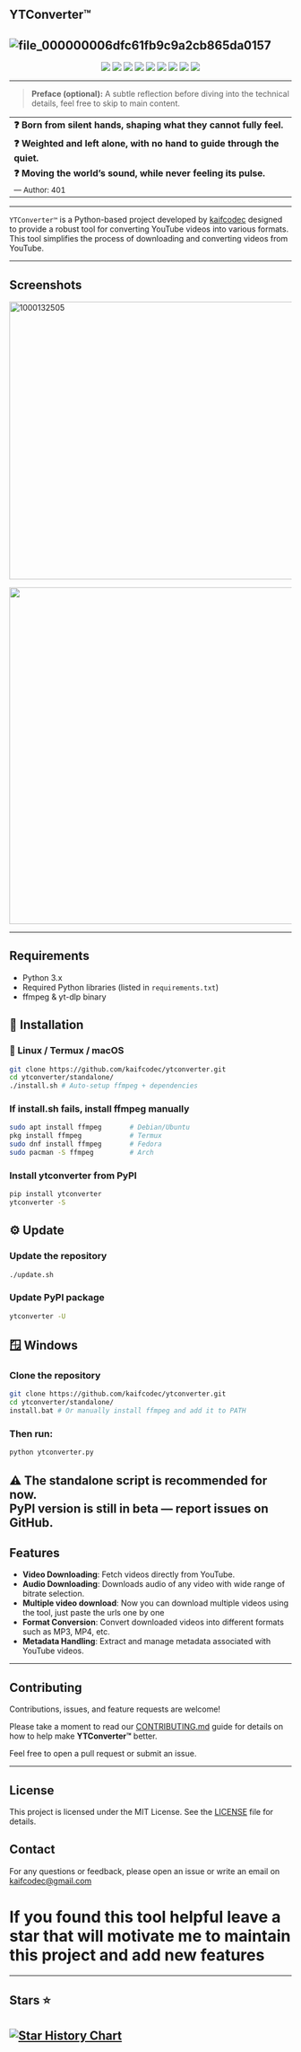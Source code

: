 ## YTConverter™
![file_000000006dfc61fb9c9a2cb865da0157](https://github.com/user-attachments/assets/eadca26f-79a7-4233-90dd-1c850f50a8cc)
---

<p align="center">
  <img src="https://img.shields.io/badge/Version-4.0.2-blueviolet?style=for-the-badge&logo=github" />
  <img src="https://img.shields.io/github/forks/kaifcodec/ytconverter?style=for-the-badge&logo=git" />
  <img src="https://img.shields.io/github/stars/kaifcodec/ytconverter?style=for-the-badge&logo=github" />
  <img src="https://img.shields.io/github/issues/kaifcodec/ytconverter?style=for-the-badge&logo=github" />
  <img src="https://img.shields.io/badge/Status-Stable-brightgreen?style=for-the-badge" />
  <img src="https://img.shields.io/badge/Tested%20on-Termux-black?style=for-the-badge&logo=termux" />
  <img src="https://img.shields.io/badge/Tested%20on-Windows-cyan?style=for-the-badge&logo=Windows" />
  <img src="https://img.shields.io/badge/Tested%20on-Linux-balck?style=for-the-badge&logo=Linux" />
 <!--- <img src="https://img.shields.io/pypi/dm/ytconverter?label=PyPI%20Downloads&color=blue&logo=pypi" /> --->
  <img src="https://static.pepy.tech/badge/ytconverter?left_color=black&right_color=brightgreen" />
</p>

---
> **Preface (optional):** A subtle reflection before diving into the technical details, feel free to skip to main content.

|                                                                 |
|-----------------------------------------------------------------|
| **❓ Born from silent hands, shaping what they cannot fully feel.** |
| **❓ Weighted and left alone, with no hand to guide through the quiet.** |
| **❓ Moving the world’s sound, while never feeling its pulse.** |
| <sub>— Author: 401</sub> |
---
`YTConverter™` is a Python-based project developed by [kaifcodec](https://github.com/kaifcodec) designed to provide a robust tool for converting YouTube videos into various formats. This tool simplifies the process of downloading and converting videos from YouTube.


---


## Screenshots
<p align= "left">
 <img width="1080" height="495" alt="1000132505" src="https://github.com/user-attachments/assets/4087d8e8-5266-4fb0-8135-a51eda1fdcc1" />
</p>
<p align="left">
<img src= "https://github.com/user-attachments/assets/8e9d00ce-b698-4b1f-8870-badd5d274442" width="600" height="600"/>
</p>

---

## Requirements
- Python 3.x
- Required Python libraries (listed in `requirements.txt`)
- ffmpeg & yt-dlp binary

## 🧩 Installation

### 🐧 Linux / Termux / macOS
```bash
git clone https://github.com/kaifcodec/ytconverter.git
cd ytconverter/standalone/
./install.sh # Auto-setup ffmpeg + dependencies
```
### If install.sh fails, install ffmpeg manually
```bash
sudo apt install ffmpeg       # Debian/Ubuntu  
pkg install ffmpeg            # Termux  
sudo dnf install ffmpeg       # Fedora  
sudo pacman -S ffmpeg         # Arch
```
### Install ytconverter from PyPI
```bash
pip install ytconverter
ytconverter -S
```

## ⚙️ Update
### Update the repository
```bash
./update.sh
```
### Update PyPI package
```bash
ytconverter -U

```
## 🪟 Windows
### Clone the repository
```bash
git clone https://github.com/kaifcodec/ytconverter.git
cd ytconverter/standalone/
install.bat # Or manually install ffmpeg and add it to PATH
```
### Then run:
```bash
python ytconverter.py
```

⚠️ The standalone script is recommended for now.  
PyPI version is still in beta — report issues on GitHub.
---

## Features
- **Video Downloading**: Fetch videos directly from YouTube.
- **Audio Downloading**: Downloads audio of any video with wide range of bitrate selection.
- **Multiple video download**: Now you can download multiple videos using the tool, just paste the urls one by one
- **Format Conversion**: Convert downloaded videos into different formats such as MP3, MP4, etc.
- **Metadata Handling**: Extract and manage metadata associated with YouTube videos.

---



## Contributing

Contributions, issues, and feature requests are welcome!

Please take a moment to read our [CONTRIBUTING.md](CONTRIBUTING.md) guide for details on how to help make **YTConverter™** better.

Feel free to open a pull request or submit an issue.


---

## License
This project is licensed under the MIT License. See the [LICENSE](LICENSE) file for details.

## Contact
For any questions or feedback, please open an issue or write an email on kaifcodec@gmail.com

# If you found this tool helpful leave a star that will motivate me to maintain this project and add new features 
---
## Stars ⭐ 
[![Star History Chart](https://api.star-history.com/svg?repos=kaifcodec/ytconverter&type=Date)](https://star-history.com/#kaifcodec/ytconverter&Date)
---
